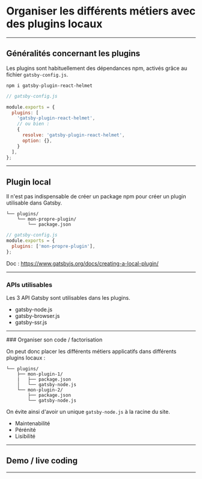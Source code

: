 










# Organiser les différents métiers avec des plugins locaux



















---

## Généralités concernant les plugins

Les plugins sont habituellement des dépendances npm,
activés grâce au fichier `gatsby-config.js`.

```shell
npm i gatsby-plugin-react-helmet
```

```js
// gatsby-config.js

module.exports = {
  plugins: [
    'gatsby-plugin-react-helmet',
    // ou bien :
    {
      resolve: 'gatsby-plugin-react-helmet',
      option: {},
    }
  ],
};
```



















---

## Plugin local

Il n'est pas indispensable de créer un package npm
pour créer un plugin utilisable dans Gatsby.

```
└── plugins/
    └── mon-propre-plugin/
        └── package.json
```

```js
// gatsby-config.js
module.exports = {
  plugins: ['mon-propre-plugin'],
};
```

Doc : https://www.gatsbyjs.org/docs/creating-a-local-plugin/



















---

### APIs utilisables

Les 3 API Gatsby sont utilisables dans les plugins.

- gatsby-node.js
- gatsby-browser.js
- gatsby-ssr.js



















---

### Organiser son code / factorisation

On peut donc placer les différents métiers applicatifs
dans différents plugins locaux :

```
└── plugins/
    ├── mon-plugin-1/
    |   ├── package.json
    │   └── gatsby-node.js
    └── mon-plugin-2/
        ├── package.json
        └── gatsby-node.js
```

On évite ainsi d'avoir un unique `gatsby-node.js` à la racine du site.

+ Maintenabilité
+ Pérénité
+ Lisibilité



















---

## Demo / live coding



















---